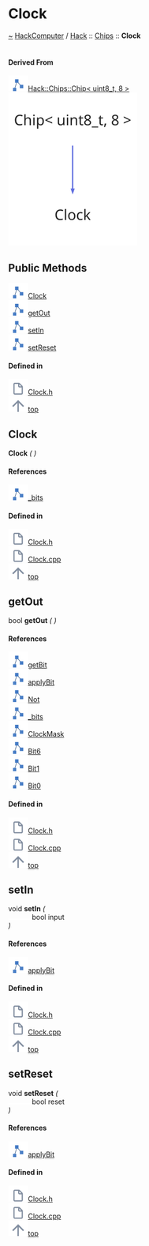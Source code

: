 <a id="clock"></a>
<h1>Clock</h1>
<a id="a01006"></a>
<a href="https://github.com/CharlesCarley/HackComputer#~">~</a>
<a href="index.md#index">HackComputer</a>
<span class="inline-text">/</span>
<a href="a00906.md#hack">Hack</a>
<span class="inline-text">::</span>
<a href="a00908.md#chips">Chips</a>
<span class="inline-text">::</span>
<span class="bold-text"><b>Clock</b></span>
<br/>
<br/>
<a id="derived-from"></a>
<h4>Derived From</h4>
<div class="icon-link">
<img src="../images/class.svg"/><a href="a01002.md#chip">Hack::Chips::Chip&lt; uint8_t, 8 &gt;</a>
</div>
<img src="../images/dot/internal-diagram-8.dot.svg"/><br/>
<a id="public-methods"></a>
<h2>Public Methods</h2>
<span class="icon-list-item"><a href="#clock" class="icon-list-item"><img src="../images/class.svg" class="icon-list-item"/><span class="icon-list-item">Clock</span>
</a>
</span>
<br/>
<span class="icon-list-item"><a href="#getout" class="icon-list-item"><img src="../images/class.svg" class="icon-list-item"/><span class="icon-list-item">getOut</span>
</a>
</span>
<br/>
<span class="icon-list-item"><a href="#setin" class="icon-list-item"><img src="../images/class.svg" class="icon-list-item"/><span class="icon-list-item">setIn</span>
</a>
</span>
<br/>
<span class="icon-list-item"><a href="#setreset" class="icon-list-item"><img src="../images/class.svg" class="icon-list-item"/><span class="icon-list-item">setReset</span>
</a>
</span>
<br/>
<a id="defined-in"></a>
<h4>Defined in</h4>
<span class="icon-list-item"><a href="https://github.com/CharlesCarley/HackComputer/blob/master/Source/Chips/Clock.h#L28" class="icon-list-item"><img src="../images/file.svg" class="icon-list-item"/><span class="icon-list-item">Clock.h</span>
</a>
</span>
<br/>
<span class="icon-list-item"><a href="#clock" class="icon-list-item"><img src="../images/jumpToTop.svg" class="icon-list-item"/><span class="icon-list-item">top</span>
</a>
</span>
<a id="clock"></a>
<h2>Clock</h2>
<span class="bold-text"><b>Clock</b></span>
<span class="italic-text"><i>(</i></span>
<span class="italic-text"><i>)</i></span>
<a id="references"></a>
<h4>References</h4>
<div class="paragraph">
<span class="paragraph"><img src="../images/class.svg"/><a href="a01002.md#_bits">_bits</a>
</span>
</div>
<a id="defined-in"></a>
<h4>Defined in</h4>
<span class="icon-list-item"><a href="https://github.com/CharlesCarley/HackComputer/blob/master/Source/Chips/Clock.h#L30" class="icon-list-item"><img src="../images/file.svg" class="icon-list-item"/><span class="icon-list-item">Clock.h</span>
</a>
</span>
<br/>
<span class="icon-list-item"><a href="https://github.com/CharlesCarley/HackComputer/blob/master/Source/Chips/Clock.cpp#L28" class="icon-list-item"><img src="../images/file.svg" class="icon-list-item"/><span class="icon-list-item">Clock.cpp</span>
</a>
</span>
<br/>
<span class="icon-list-item"><a href="#clock" class="icon-list-item"><img src="../images/jumpToTop.svg" class="icon-list-item"/><span class="icon-list-item">top</span>
</a>
</span>
<br/>
<a id="getout"></a>
<h2>getOut</h2>
<span class="inline-text">bool</span>
<span class="bold-text"><b>getOut</b></span>
<span class="italic-text"><i>(</i></span>
<span class="italic-text"><i>)</i></span>
<a id="references"></a>
<h4>References</h4>
<div class="paragraph">
<span class="paragraph"><img src="../images/class.svg"/><a href="a01002.md#getbit">getBit</a>
</span>
</div>
<div class="paragraph">
<span class="paragraph"><img src="../images/class.svg"/><a href="a01002.md#applybit">applyBit</a>
</span>
</div>
<div class="paragraph">
<span class="paragraph"><img src="../images/class.svg"/><a href="a00909.md#not">Not</a>
</span>
</div>
<div class="paragraph">
<span class="paragraph"><img src="../images/class.svg"/><a href="a01002.md#_bits">_bits</a>
</span>
</div>
<div class="paragraph">
<span class="paragraph"><img src="../images/class.svg"/><a href="a00908.md#clockmask">ClockMask</a>
</span>
</div>
<div class="paragraph">
<span class="paragraph"><img src="../images/class.svg"/><a href="a00908.md#bit6">Bit6</a>
</span>
</div>
<div class="paragraph">
<span class="paragraph"><img src="../images/class.svg"/><a href="a00908.md#bit1">Bit1</a>
</span>
</div>
<div class="paragraph">
<span class="paragraph"><img src="../images/class.svg"/><a href="a00908.md#bit0">Bit0</a>
</span>
</div>
<a id="defined-in"></a>
<h4>Defined in</h4>
<span class="icon-list-item"><a href="https://github.com/CharlesCarley/HackComputer/blob/master/Source/Chips/Clock.h#L36" class="icon-list-item"><img src="../images/file.svg" class="icon-list-item"/><span class="icon-list-item">Clock.h</span>
</a>
</span>
<br/>
<span class="icon-list-item"><a href="https://github.com/CharlesCarley/HackComputer/blob/master/Source/Chips/Clock.cpp#L47" class="icon-list-item"><img src="../images/file.svg" class="icon-list-item"/><span class="icon-list-item">Clock.cpp</span>
</a>
</span>
<br/>
<span class="icon-list-item"><a href="#clock" class="icon-list-item"><img src="../images/jumpToTop.svg" class="icon-list-item"/><span class="icon-list-item">top</span>
</a>
</span>
<br/>
<a id="setin"></a>
<h2>setIn</h2>
<span class="inline-text">void</span>
<span class="bold-text"><b>setIn</b></span>
<span class="italic-text"><i>(</i></span>
<div class="paragraph">
<span class="paragraph"><img src="../images/horSpace24px.svg"/><span class="inline-text">bool</span>
<span class="inline-text">input</span>
</span>
</div>
<span class="italic-text"><i>)</i></span>
<a id="references"></a>
<h4>References</h4>
<div class="paragraph">
<span class="paragraph"><img src="../images/class.svg"/><a href="a01002.md#applybit">applyBit</a>
</span>
</div>
<a id="defined-in"></a>
<h4>Defined in</h4>
<span class="icon-list-item"><a href="https://github.com/CharlesCarley/HackComputer/blob/master/Source/Chips/Clock.h#L32" class="icon-list-item"><img src="../images/file.svg" class="icon-list-item"/><span class="icon-list-item">Clock.h</span>
</a>
</span>
<br/>
<span class="icon-list-item"><a href="https://github.com/CharlesCarley/HackComputer/blob/master/Source/Chips/Clock.cpp#L37" class="icon-list-item"><img src="../images/file.svg" class="icon-list-item"/><span class="icon-list-item">Clock.cpp</span>
</a>
</span>
<br/>
<span class="icon-list-item"><a href="#clock" class="icon-list-item"><img src="../images/jumpToTop.svg" class="icon-list-item"/><span class="icon-list-item">top</span>
</a>
</span>
<br/>
<a id="setreset"></a>
<h2>setReset</h2>
<span class="inline-text">void</span>
<span class="bold-text"><b>setReset</b></span>
<span class="italic-text"><i>(</i></span>
<div class="paragraph">
<span class="paragraph"><img src="../images/horSpace24px.svg"/><span class="inline-text">bool</span>
<span class="inline-text">reset</span>
</span>
</div>
<span class="italic-text"><i>)</i></span>
<a id="references"></a>
<h4>References</h4>
<div class="paragraph">
<span class="paragraph"><img src="../images/class.svg"/><a href="a01002.md#applybit">applyBit</a>
</span>
</div>
<a id="defined-in"></a>
<h4>Defined in</h4>
<span class="icon-list-item"><a href="https://github.com/CharlesCarley/HackComputer/blob/master/Source/Chips/Clock.h#L34" class="icon-list-item"><img src="../images/file.svg" class="icon-list-item"/><span class="icon-list-item">Clock.h</span>
</a>
</span>
<br/>
<span class="icon-list-item"><a href="https://github.com/CharlesCarley/HackComputer/blob/master/Source/Chips/Clock.cpp#L42" class="icon-list-item"><img src="../images/file.svg" class="icon-list-item"/><span class="icon-list-item">Clock.cpp</span>
</a>
</span>
<br/>
<span class="icon-list-item"><a href="#clock" class="icon-list-item"><img src="../images/jumpToTop.svg" class="icon-list-item"/><span class="icon-list-item">top</span>
</a>
</span>
<br/>
</div>
</div>
</body>
</html>
